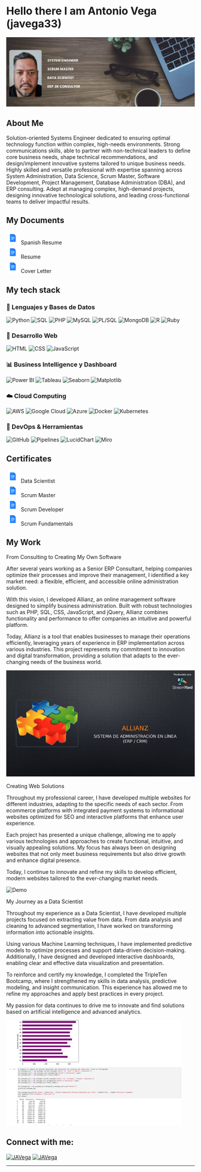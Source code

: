 # Hello there I am Antonio Vega (javega33)

![](https://github.com/javega33/javega33/blob/img/banner.png)

## About Me
<p>
Solution-oriented Systems Engineer dedicated to ensuring optimal technology function within complex, high-needs environments. Strong communications skills, able to partner with non-technical leaders to define core business needs, shape technical recommendations, and design/implement innovative systems tailored to unique business needs.
Highly skilled and versatile professional with expertise spanning across System Administration, Data Science, Scrum Master, Software Development, Project Management, Database Administration (DBA), and ERP consulting. Adept at managing complex, high-demand projects, designing innovative technological solutions, and leading cross-functional teams to deliver impactful results.
</p>

## My Documents
<a href="https://github.com/javega33/javega33/blob/documents/HV-JAVG_CV_2025.pdf" target="_blank" style="text-decoration: none;">
  <img src="https://github.com/javega33/javega33/blob/img/doc.png" height="35" width="35"> Spanish Resume
</a>
<br>
<a href="https://github.com/javega33/javega33/blob/documents/Jose_Vega_res_2025.pdf" target="_blank" style="text-decoration: none;">
  <img src="https://github.com/javega33/javega33/blob/img/doc.png" height="35" width="35"> Resume
</a>
<br>
<a href="https://github.com/javega33/javega33/blob/documents/CPresentacion_JAVG_2025.pdf" target="_blank" style="text-decoration: none;">
  <img src="https://github.com/javega33/javega33/blob/img/doc.png" height="35" width="35"> Cover Letter
</a>

## My tech stack 

### 📌 Lenguajes y Bases de Datos  
![Python](https://img.shields.io/badge/Python-3776AB?style=for-the-badge&logo=python&logoColor=white) ![SQL](https://img.shields.io/badge/SQL-025E8C?style=for-the-badge&logo=sqlite&logoColor=white) ![PHP](https://img.shields.io/badge/PHP-777BB4?style=for-the-badge&logo=php&logoColor=white) ![MySQL](https://img.shields.io/badge/MySQL-4479A1?style=for-the-badge&logo=mysql&logoColor=white) ![PL/SQL](https://img.shields.io/badge/PL%2FSQL-F80000?style=for-the-badge&logo=oracle&logoColor=white) ![MongoDB](https://img.shields.io/badge/MongoDB-4EA94B?style=for-the-badge&logo=mongodb&logoColor=white) ![R](https://img.shields.io/badge/R-276DC3?style=for-the-badge&logo=r&logoColor=white) ![Ruby](https://img.shields.io/badge/Ruby-CC342D?style=for-the-badge&logo=ruby&logoColor=white)  

### 🎨 Desarrollo Web  
![HTML](https://img.shields.io/badge/HTML5-E34F26?style=for-the-badge&logo=html5&logoColor=white) ![CSS](https://img.shields.io/badge/CSS3-1572B6?style=for-the-badge&logo=css3&logoColor=white) ![JavaScript](https://img.shields.io/badge/JavaScript-F7DF1E?style=for-the-badge&logo=javascript&logoColor=black)  

### 📊 Business Intelligence y Dashboard  
![Power BI](https://img.shields.io/badge/PowerBI-F2C811?style=for-the-badge&logo=powerbi&logoColor=black) ![Tableau](https://img.shields.io/badge/Tableau-E97627?style=for-the-badge&logo=tableau&logoColor=white) ![Seaborn](https://img.shields.io/badge/Seaborn-008080?style=for-the-badge&logo=python&logoColor=white) ![Matplotlib](https://img.shields.io/badge/Matplotlib-11557C?style=for-the-badge&logo=python&logoColor=white)  

### ☁️ Cloud Computing  
![AWS](https://img.shields.io/badge/AWS-232F3E?style=for-the-badge&logo=amazonaws&logoColor=white) ![Google Cloud](https://img.shields.io/badge/GoogleCloud-4285F4?style=for-the-badge&logo=googlecloud&logoColor=white) ![Azure](https://img.shields.io/badge/Azure-0089D6?style=for-the-badge&logo=microsoftazure&logoColor=white) ![Docker](https://img.shields.io/badge/Docker-2496ED?style=for-the-badge&logo=docker&logoColor=white) ![Kubernetes](https://img.shields.io/badge/Kubernetes-326CE5?style=for-the-badge&logo=kubernetes&logoColor=white)  

### 🚀 DevOps & Herramientas  
![GitHub](https://img.shields.io/badge/GitHub-181717?style=for-the-badge&logo=github&logoColor=white) ![Pipelines](https://img.shields.io/badge/Pipelines-0078D4?style=for-the-badge&logo=azurepipelines&logoColor=white) ![LucidChart](https://img.shields.io/badge/LucidChart-FACC15?style=for-the-badge&logo=lucidchart&logoColor=black) ![Miro](https://img.shields.io/badge/Miro-050038?style=for-the-badge&logo=miro&logoColor=yellow)  

## Certificates
<a href="https://github.com/javega33/javega33/blob/documents/cer_data_tt.pdf" target="_blank" style="text-decoration: none;">
  <img src="https://github.com/javega33/javega33/blob/img/doc.png" height="35" width="35"> Data Scientist
</a>
<br>
<a href="https://github.com/javega33/javega33/blob/documents/cer_SM_Master.pdf" target="_blank" style="text-decoration: none;">
  <img src="https://github.com/javega33/javega33/blob/img/doc.png" height="35" width="35"> Scrum Master
</a>
<br>
<a href="https://github.com/javega33/javega33/blob/documents/cer_SM_Developer.pdf" target="_blank" style="text-decoration: none;">
  <img src="https://github.com/javega33/javega33/blob/img/doc.png" height="35" width="35"> Scrum Developer
</a>
<br>
<a href="https://github.com/javega33/javega33/blob/documents/cer_SM_fundamentos.pdf" target="_blank" style="text-decoration: none;">
  <img src="https://github.com/javega33/javega33/blob/img/doc.png" height="35" width="35"> Scrum Fundamentals
</a>

## My Work
<p>
From Consulting to Creating My Own Software

After several years working as a Senior ERP Consultant, helping companies optimize their processes and improve their management, I identified a key market need: a flexible, efficient, and accessible online administration solution.

With this vision, I developed Allianz, an online management software designed to simplify business administration. Built with robust technologies such as PHP, SQL, CSS, JavaScript, and jQuery, Allianz combines functionality and performance to offer companies an intuitive and powerful platform.

Today, Allianz is a tool that enables businesses to manage their operations efficiently, leveraging years of experience in ERP implementation across various industries. This project represents my commitment to innovation and digital transformation, providing a solution that adapts to the ever-changing needs of the business world.

</p>

![Demo](https://github.com/javega33/javega33/blob/img/Allianz.gif)

<p>
Creating Web Solutions
  
Throughout my professional career, I have developed multiple websites for different industries, adapting to the specific needs of each sector. From ecommerce platforms with integrated payment systems to informational websites optimized for SEO and interactive platforms that enhance user experience.

Each project has presented a unique challenge, allowing me to apply various technologies and approaches to create functional, intuitive, and visually appealing solutions. My focus has always been on designing websites that not only meet business requirements but also drive growth and enhance digital presence.

Today, I continue to innovate and refine my skills to develop efficient, modern websites tailored to the ever-changing market needs. 

</p>

![Demo](https://github.com/javega33/javega33/blob/img/html_work.gif)

<p>
My Journey as a Data Scientist
  
Throughout my experience as a Data Scientist, I have developed multiple projects focused on extracting value from data. From data analysis and cleaning to advanced segmentation, I have worked on transforming information into actionable insights.

Using various Machine Learning techniques, I have implemented predictive models to optimize processes and support data-driven decision-making. Additionally, I have designed and developed interactive dashboards, enabling clear and effective data visualization and presentation.

To reinforce and certify my knowledge, I completed the TripleTen Bootcamp, where I strengthened my skills in data analysis, predictive modeling, and insight communication. This experience has allowed me to refine my approaches and apply best practices in every project.

My passion for data continues to drive me to innovate and find solutions based on artificial intelligence and advanced analytics.

</p>

![Demo](https://github.com/javega33/javega33/blob/img/dataSc.gif)

## Connect with me:
<p align="left">
  <a href="https://www.linkedin.com/in/javega33/" target="blank"><img align="center"
      src="https://raw.githubusercontent.com/rahuldkjain/github-profile-readme-generator/master/src/images/icons/Social/linked-in-alt.svg"
      alt="JAVega" height="30" width="40" /></a>
  <a href="https://www.upwork.com/freelancers/~015312b161ffdc71a4" target="blank"><img align="center"
      src="https://upload.wikimedia.org/wikipedia/commons/d/d2/Upwork-logo.svg"
      alt="JAVega" height="30" width="auto" /></a>
</p>

-----
<p align="center">
  
 </p>
